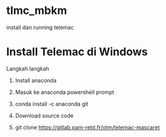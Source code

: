 # tlmc_mbkm
install dan running telemac 


# Install Telemac di Windows

Langkah langkah

1. Install anaconda

2. Masuk ke anaconda powershell prompt

3. conda install -c anaconda git

4. Download source code

5. git clone https://gitlab.pam-retd.fr/otm/telemac-mascaret


